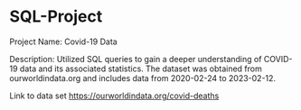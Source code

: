 # SQL-Project

Project Name:  Covid-19 Data

Description:  Utilized SQL queries to gain a deeper understanding of COVID-19 data and its associated statistics. The dataset was obtained from ourworldindata.org and includes data from 2020-02-24 to 2023-02-12.

Link to data set https://ourworldindata.org/covid-deaths
